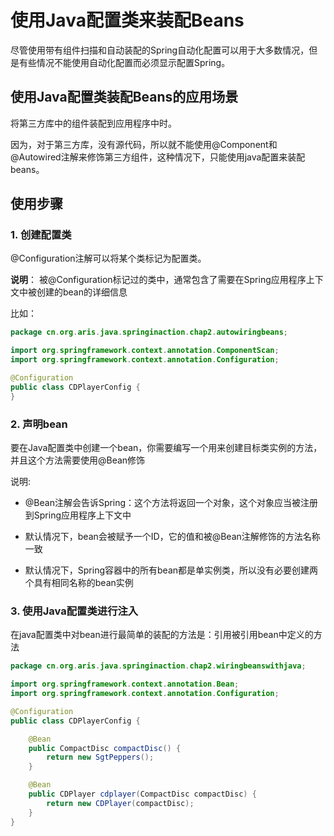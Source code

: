 
# **使用Java配置类来装配Beans**

尽管使用带有组件扫描和自动装配的Spring自动化配置可以用于大多数情况，但是有些情况不能使用自动化配置而必须显示配置Spring。

## **使用Java配置类装配Beans的应用场景**

将第三方库中的组件装配到应用程序中时。

因为，对于第三方库，没有源代码，所以就不能使用@Component和@Autowired注解来修饰第三方组件，这种情况下，只能使用java配置来装配beans。

## **使用步骤**

### **1. 创建配置类**

@Configuration注解可以将某个类标记为配置类。

**说明**：
    被@Configuration标记过的类中，通常包含了需要在Spring应用程序上下文中被创建的bean的详细信息

比如：

``` java
package cn.org.aris.java.springinaction.chap2.autowiringbeans;

import org.springframework.context.annotation.ComponentScan;
import org.springframework.context.annotation.Configuration;

@Configuration
public class CDPlayerConfig {
}

```

### **2. 声明bean**

要在Java配置类中创建一个bean，你需要编写一个用来创建目标类实例的方法，并且这个方法需要使用@Bean修饰

说明:

* @Bean注解会告诉Spring：这个方法将返回一个对象，这个对象应当被注册到Spring应用程序上下文中

* 默认情况下，bean会被赋予一个ID，它的值和被@Bean注解修饰的方法名称一致

* 默认情况下，Spring容器中的所有bean都是单实例类，所以没有必要创建两个具有相同名称的bean实例

### **3. 使用Java配置类进行注入**

在java配置类中对bean进行最简单的装配的方法是：引用被引用bean中定义的方法

``` java
package cn.org.aris.java.springinaction.chap2.wiringbeanswithjava;

import org.springframework.context.annotation.Bean;
import org.springframework.context.annotation.Configuration;

@Configuration
public class CDPlayerConfig {

    @Bean
    public CompactDisc compactDisc() {
        return new SgtPeppers();
    }

    @Bean
    public CDPlayer cdplayer(CompactDisc compactDisc) {
        return new CDPlayer(compactDisc);
    }
}
```